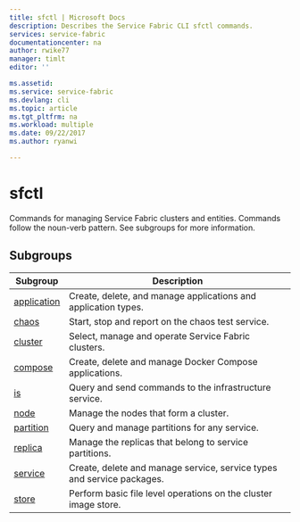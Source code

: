 ```yaml
---
title: sfctl | Microsoft Docs
description: Describes the Service Fabric CLI sfctl commands.
services: service-fabric
documentationcenter: na
author: rwike77
manager: timlt
editor: ''

ms.assetid: 
ms.service: service-fabric
ms.devlang: cli
ms.topic: article
ms.tgt_pltfrm: na
ms.workload: multiple
ms.date: 09/22/2017
ms.author: ryanwi

---
```


# sfctl 
Commands for managing Service Fabric clusters and entities. Commands follow the noun-verb pattern. See subgroups for more information.

## Subgroups

|Subgroup|Description|
| --- | --- |
| [application](service-fabric-sfctl-application.md)| Create, delete, and manage applications and application types.|
| [chaos](service-fabric-sfctl-chaos.md)   | Start, stop and report on the chaos test service.|
| [cluster](service-fabric-sfctl-cluster.md) | Select, manage and operate Service Fabric clusters.|
| [compose](service-fabric-sfctl-compose.md) | Create, delete and manage Docker Compose applications.|
| [is](service-fabric-sfctl-is.md)      | Query and send commands to the infrastructure service.|
| [node](service-fabric-sfctl-node.md)    | Manage the nodes that form a cluster.|
| [partition](service-fabric-sfctl-partition.md)  | Query and manage partitions for any service.|
| [replica](service-fabric-sfctl-replica.md) | Manage the replicas that belong to service partitions.|
| [service](service-fabric-sfctl-service.md) | Create, delete and manage service, service types and service packages.|
| [store](service-fabric-sfctl-store.md)   | Perform basic file level operations on the cluster image store.|